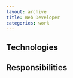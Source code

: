 ```yaml
---
layout: archive
title: Web Developer
categories: work
---
```


## Technologies

## Responsibilities
